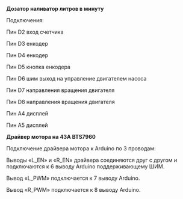 **Дозатор наливатор литров в минуту**

Подключения:

Пин D2 вход счетчика

Пин D3 енкодер

Пин D4 енкодер

Пин D5 кнопка енкодера

Пин D6 шим выход на управление двигателем насоса

Пин D7 направления вращения двигателя

Пин D8 направления вращения двигателя

Пин A4 дисплей

Пин A5 дисплей

**Драйвер мотора на 43А BTS7960**

Подключение драйвера мотора к Arduino по 3 проводам:

Выводы «L_EN» и «R_EN» драйвера соединяются друг с другом и подключаются к 6 выводу Arduino поддерживающему ШИМ.

Вывод «L_PWM» подключается к 7 выводу Arduino.

Вывод «R_PWM» подключается к 8 выводу Arduino.


